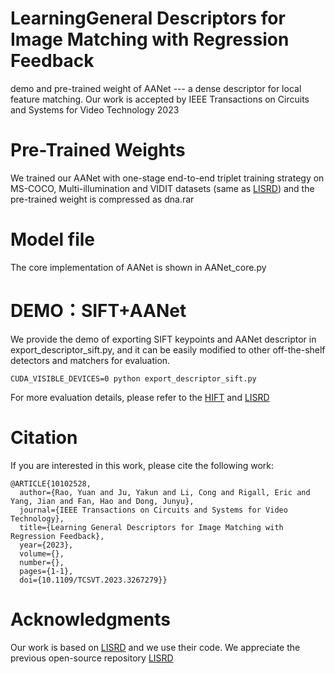# LearningGeneral Descriptors for Image Matching with Regression Feedback
demo and pre-trained weight of AANet --- a dense descriptor for local feature matching.
Our work is accepted by IEEE Transactions on Circuits and Systems for Video Technology 2023

# Pre-Trained Weights
We trained our AANet with one-stage end-to-end triplet training strategy on MS-COCO, Multi-illumination and VIDIT datasets (same as [LISRD](https://github.com/rpautrat/LISRD)) and the pre-trained weight is compressed as dna.rar

# Model file
The core implementation of AANet is shown in AANet_core.py

# DEMO：SIFT+AANet
We provide the demo of exporting SIFT keypoints and AANet descriptor in export_descriptor_sift.py, and it can be easily modified to other off-the-shelf detectors and matchers for evaluation.
```
CUDA_VISIBLE_DEVICES=0 python export_descriptor_sift.py
```
For more evaluation details, please refer to the [HIFT](https://github.com/Ray2OUC/HIFT) and [LISRD](https://github.com/rpautrat/LISRD)

# Citation

If you are interested in this work, please cite the following work:

```
@ARTICLE{10102528,
  author={Rao, Yuan and Ju, Yakun and Li, Cong and Rigall, Eric and Yang, Jian and Fan, Hao and Dong, Junyu},
  journal={IEEE Transactions on Circuits and Systems for Video Technology}, 
  title={Learning General Descriptors for Image Matching with Regression Feedback}, 
  year={2023},
  volume={},
  number={},
  pages={1-1},
  doi={10.1109/TCSVT.2023.3267279}}
```

# Acknowledgments
Our work is based on [LISRD](https://github.com/rpautrat/LISRD) and we use their code.  We appreciate the previous open-source repository [LISRD](https://github.com/rpautrat/LISRD)
